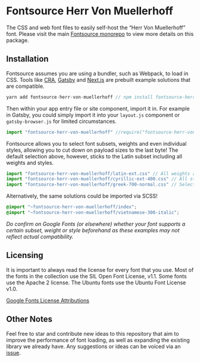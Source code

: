 # Fontsource Herr Von Muellerhoff

The CSS and web font files to easily self-host the “Herr Von Muellerhoff” font. Please visit the main [Fontsource monorepo](https://github.com/DecliningLotus/fontsource) to view more details on this package.

## Installation

Fontsource assumes you are using a bundler, such as Webpack, to load in CSS. Tools like [CRA](https://create-react-app.dev/), [Gatsby](https://www.gatsbyjs.org/) and [Next.js](https://nextjs.org/) are prebuilt example solutions that are compatible.

```javascript
yarn add fontsource-herr-von-muellerhoff // npm install fontsource-herr-von-muellerhoff
```

Then within your app entry file or site component, import it in. For example in Gatsby, you could simply import it into your `layout.js` component or `gatsby-browser.js` for limited circumstances.

```javascript
import "fontsource-herr-von-muellerhoff" //require("fontsource-herr-von-muellerhoff")
```

Fontsource allows you to select font subsets, weights and even individual styles, allowing you to cut down on payload sizes to the last byte! The default selection above, however, sticks to the Latin subset including all weights and styles.

```javascript
import "fontsource-herr-von-muellerhoff/latin-ext.css" // All weights and styles included.
import "fontsource-herr-von-muellerhoff/cyrillic-ext-400.css" // All styles included.
import "fontsource-herr-von-muellerhoff/greek-700-normal.css" // Select either normal or italic.
```

Alternatively, the same solutions could be imported via SCSS!

```scss
@import "~fontsource-herr-von-muellerhoff/index";
@import "~fontsource-herr-von-muellerhoff/vietnamese-300-italic";
```

_Do confirm on Google Fonts (or elsewhere) whether your font supports a certain subset, weight or style beforehand as these examples may not reflect actual compatibility._

## Licensing

It is important to always read the license for every font that you use.
Most of the fonts in the collection use the SIL Open Font License, v1.1. Some fonts use the Apache 2 license. The Ubuntu fonts use the Ubuntu Font License v1.0.

[Google Fonts License Attributions](https://fonts.google.com/attribution)

## Other Notes

Feel free to star and contribute new ideas to this repository that aim to improve the performance of font loading, as well as expanding the existing library we already have. Any suggestions or ideas can be voiced via an [issue](https://github.com/DecliningLotus/fontsource/issues).
